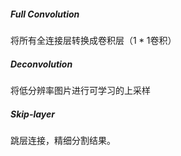 

##### Full Convolution

将所有全连接层转换成卷积层（$1*1$卷积）

##### Deconvolution

将低分辨率图片进行可学习的上采样

##### Skip-layer

跳层连接，精细分割结果。